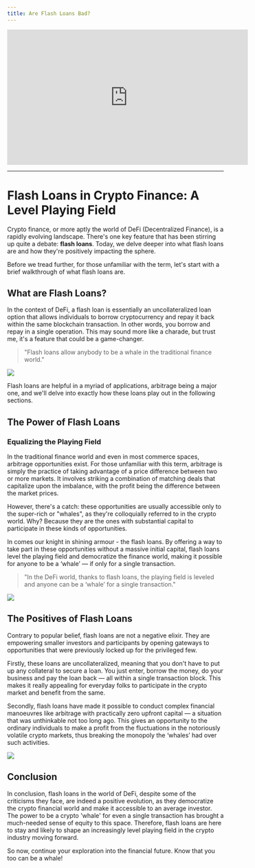 ```yaml
---
title: Are Flash Loans Bad?
---
```


<iframe width="560" height="315" src="https://www.youtube.com/embed/9RDPIdTk3Tc?si=5eAh8RqTc1t2yHwe" title="YouTube video player" frameborder="0" allow="accelerometer; autoplay; clipboard-write; encrypted-media; gyroscope; picture-in-picture; web-share" allowfullscreen></iframe>

---

# Flash Loans in Crypto Finance: A Level Playing Field

Crypto finance, or more aptly the world of DeFi (Decentralized Finance), is a rapidly evolving landscape. There's one key feature that has been stirring up quite a debate: **flash loans**. Today, we delve deeper into what flash loans are and how they're positively impacting the sphere.

Before we tread further, for those unfamiliar with the term, let's start with a brief walkthrough of what flash loans are.

## What are Flash Loans?

In the context of DeFi, a flash loan is essentially an uncollateralized loan option that allows individuals to borrow cryptocurrency and repay it back within the same blockchain transaction. In other words, you borrow and repay in a single operation. This may sound more like a charade, but trust me, it's a feature that could be a game-changer.

> "Flash loans allow anybody to be a whale in the traditional finance world."

![](https://cdn.videotap.com/Nz3tLzfPAOWomq9L4VVr-9.78.png)

Flash loans are helpful in a myriad of applications, arbitrage being a major one, and we'll delve into exactly how these loans play out in the following sections.

## The Power of Flash Loans

### Equalizing the Playing Field

In the traditional finance world and even in most commerce spaces, arbitrage opportunities exist. For those unfamiliar with this term, arbitrage is simply the practice of taking advantage of a price difference between two or more markets. It involves striking a combination of matching deals that capitalize upon the imbalance, with the profit being the difference between the market prices.

However, there's a catch: these opportunities are usually accessible only to the super-rich or "whales", as they're colloquially referred to in the crypto world. Why? Because they are the ones with substantial capital to participate in these kinds of opportunities.

In comes our knight in shining armour - the flash loans. By offering a way to take part in these opportunities without a massive initial capital, flash loans level the playing field and democratize the finance world, making it possible for anyone to be a ‘whale’ — if only for a single transaction.

> "In the DeFi world, thanks to flash loans, the playing field is leveled and anyone can be a ‘whale’ for a single transaction."

![](https://cdn.videotap.com/khoXIky8WmJ5fr0DE16U-22.png)

## The Positives of Flash Loans

Contrary to popular belief, flash loans are not a negative elixir. They are empowering smaller investors and participants by opening gateways to opportunities that were previously locked up for the privileged few.

Firstly, these loans are uncollateralized, meaning that you don't have to put up any collateral to secure a loan. You just enter, borrow the money, do your business and pay the loan back — all within a single transaction block. This makes it really appealing for everyday folks to participate in the crypto market and benefit from the same.

Secondly, flash loans have made it possible to conduct complex financial manoeuvres like arbitrage with practically zero upfront capital — a situation that was unthinkable not too long ago. This gives an opportunity to the ordinary individuals to make a profit from the fluctuations in the notoriously volatile crypto markets, thus breaking the monopoly the ‘whales’ had over such activities.

![](https://cdn.videotap.com/WdxwLG3XbBSQfHjisOdu-28.11.png)

## Conclusion

In conclusion, flash loans in the world of DeFi, despite some of the criticisms they face, are indeed a positive evolution, as they democratize the crypto financial world and make it accessible to an average investor. The power to be a crypto 'whale' for even a single transaction has brought a much-needed sense of equity to this space. Therefore, flash loans are here to stay and likely to shape an increasingly level playing field in the crypto industry moving forward.

So now, continue your exploration into the financial future. Know that you too can be a whale!
